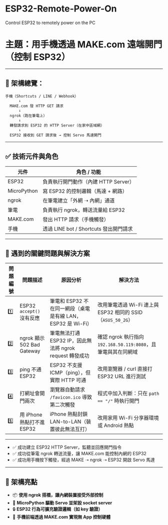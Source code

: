 # ESP32-Remote-Power-On
Control ESP32 to remotely power on the PC

# 主題：用手機透過 MAKE.com 遠端開門（控制 ESP32）

---

## 📌 架構總覽：

```
手機（Shortcuts / LINE / Webhook）
      ↓
  MAKE.com 發 HTTP GET 請求
      ↓
  ngrok（跑在筆電上）
      ↓
  轉發請求到 ESP32 的 HTTP Server（在家中區域網）
      ↓
  ESP32 接收到 GET 請求後 → 控制 Servo 馬達開門
```

---

## ✅ 技術元件與角色

| 元件          | 角色 / 功能                        |
| ----------- | ------------------------------ |
| ESP32       | 負責執行開門動作（內建 HTTP Server）       |
| MicroPython | 寫 ESP32 的控制邏輯（馬達 + 網路）         |
| ngrok       | 在筆電建立「外網 ➝ 內網」通道               |
| 筆電          | 負責執行 ngrok，轉送流量給 ESP32         |
| MAKE.com    | 發出 HTTP 請求（手機觸發）               |
| 手機          | 透過 LINE bot / Shortcuts 發出開門請求 |

---

## 🧨 遇到的關鍵問題與解決方案

| 問題編號 | 問題描述                     | 原因分析                                      | 解決方法                                          |
| ---- | ------------------------ | ----------------------------------------- | --------------------------------------------- |
| 1️⃣  | ESP32 `accept()` 沒有反應    | 筆電和 ESP32 不在同一網段（桌電是有線 LAN，ESP32 是 Wi-Fi） | 改用筆電透過 Wi-Fi 連上與 ESP32 相同的 SSID（`ASUS_50_2G`） |
| 2️⃣  | ngrok 顯示 502 Bad Gateway | 筆電無法打通 ESP32 IP，因此無法將 ngrok request 轉發成功  | 確認 ngrok 執行指向 `192.168.50.119:8080`，且筆電與其在同網域 |
| 3️⃣  | ping 不通 ESP32            | ESP32 不支援 ICMP（ping），但實際 HTTP 可通          | 改用瀏覽器 / curl 直接打 ESP32 URL 進行測試               |
| 4️⃣  | 打網址會開門兩次                 | 瀏覽器自動請求 `/favicon.ico` 導致第二次觸發            | 程式中加入判斷：只在 `path == "/"` 時執行開門                |
| 5️⃣  | 用 iPhone 熱點打不進 ESP32     | iPhone 熱點封鎖 LAN-to-LAN（裝置彼此無法互打）          | 改用家用 Wi-Fi 分享器環境或 Android 熱點                  |

---

* ✅ 成功建立 ESP32 HTTP Server，監聽並回應開門指令
* ✅ 成功從筆電 ngrok 轉送流量，讓 MAKE.com 能控制內網的 ESP32
* ✅ 成功用手機按下觸發，經過 MAKE ➝ ngrok ➝ ESP32 開啟 Servo 馬達

---

## 🎯 架構亮點

* 📦 **使用 ngrok 搭橋，讓內網裝置接受外部控制**
* 🔧 **MicroPython 驅動 Servo 並架設 socket server**
* 🔒 **ESP32 行為可擴充驗證邏輯（如 key 驗證）**
* 📱 **手機前端透過 MAKE.com 實現無 App 控制硬體**

